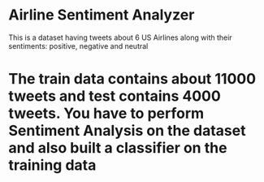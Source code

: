 # Airline Sentiment Analyzer 
This is a dataset having tweets about 6 US Airlines along with their sentiments: positive, negative and neutral
# The train data contains about 11000 tweets and test contains 4000 tweets. You have to perform Sentiment Analysis on the dataset and also built a classifier on the training data
